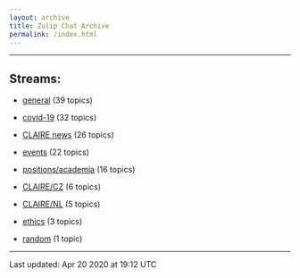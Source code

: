```yaml
---
layout: archive
title: Zulip Chat Archive
permalink: /index.html
---
```


---

## Streams:

* [general](stream/201199-general/index.html) (39 topics)

* [covid-19](stream/226112-covid-19/index.html) (32 topics)

* [CLAIRE news](stream/201957-CLAIRE-news/index.html) (26 topics)

* [events](stream/201207-events/index.html) (22 topics)

* [positions/academia](stream/203258-positions/academia/index.html) (16 topics)

* [CLAIRE/CZ](stream/203399-CLAIRE/CZ/index.html) (6 topics)

* [CLAIRE/NL](stream/203255-CLAIRE/NL/index.html) (5 topics)

* [ethics](stream/228366-ethics/index.html) (3 topics)

* [random](stream/202125-random/index.html) (1 topic)

<hr><p>Last updated: Apr 20 2020 at 19:12 UTC</p>